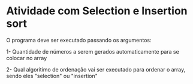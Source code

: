 # Atividade com Selection e Insertion sort
O programa deve ser executado passando os argumentos:

1- Quantidade de números a serem gerados automaticamente para se colocar no array

2- Qual algoritimo de ordenação vai ser executado para ordenar o array, sendo eles "selection" ou "insertion"

